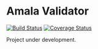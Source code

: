 # Amala Validator

[![Build Status](https://travis-ci.com/amalatechnology/amala-validator.svg?branch=master)](https://travis-ci.com/amalatechnology/amala-validator)
[![Coverage Status](https://coveralls.io/repos/github/amalatechnology/amala-validator/badge.svg)](https://coveralls.io/github/amalatechnology/amala-validator)

Project under development.
